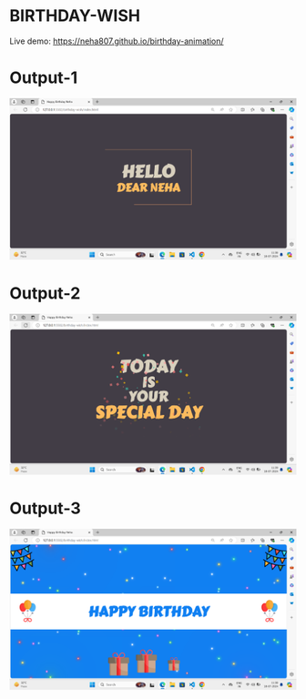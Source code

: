 # BIRTHDAY-WISH


Live demo:  https://neha807.github.io/birthday-animation/

# Output-1
![alt text](<Screenshot 2024-07-18 113841.png>)


# Output-2
![alt text](<Screenshot 2024-07-18 113925.png>)


# Output-3
![alt text](<Screenshot 2024-07-18 113854.png>)
